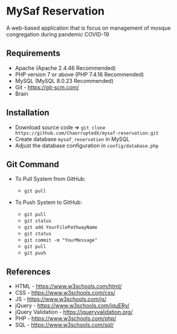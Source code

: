 # MySaf Reservation

A web-based application that is focus on management of mosque congregation during pandemic COVID-19

## Requirements

* Apache (Apache 2.4.46 Recommended)
* PHP version 7 or above (PHP 7.4.16 Recommended)
* MySQL (MySQL 8.0.23 Recommended)
* Git - https://git-scm.com/
* Brain

## Installation

* Download source code => ```git clone https://github.com/ChaorruptedX/mysaf-reservation.git```
* Create database `mysaf_reservation` in MySQL
* Adjust the database configuration in `config/database.php`

## Git Command

* To Pull System from GitHub:
	* ```git pull```

* To Push System to GitHub:
	* ```git pull```
	* ```git status```
	* ```git add YourFilePathwayName```
	* ```git status```
	* ```git commit -m "YourMessage"```
    * ```git pull```
	* ```git push```

## References

* HTML				- https://www.w3schools.com/html/
* CSS				- https://www.w3schools.com/css/
* JS				- https://www.w3schools.com/js/
* jQuery			- https://www.w3schools.com/jquERy/
* jQuery Validation	- https://jqueryvalidation.org/
* PHP				- https://www.w3schools.com/php/
* SQL				- https://www.w3schools.com/sql/